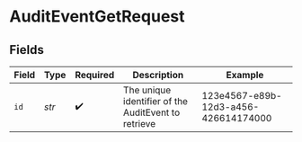 # AuditEventGetRequest


## Fields

| Field                                               | Type                                                | Required                                            | Description                                         | Example                                             |
| --------------------------------------------------- | --------------------------------------------------- | --------------------------------------------------- | --------------------------------------------------- | --------------------------------------------------- |
| `id`                                                | *str*                                               | :heavy_check_mark:                                  | The unique identifier of the AuditEvent to retrieve | 123e4567-e89b-12d3-a456-426614174000                |